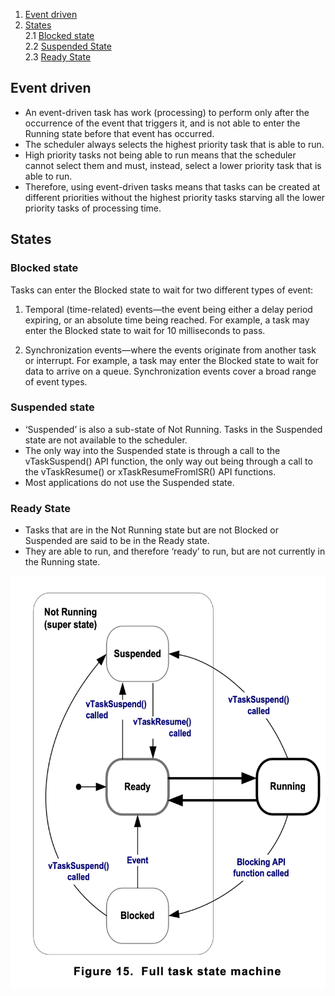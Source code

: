 1. [Event driven](#event-driven)   
2. [States](#states)   
    2.1 [Blocked state](#blocked-state)   
    2.2 [Suspended State](#suspended-state)   
    2.3 [Ready State](#ready-state)   

## Event driven 

- An event-driven task has work (processing) to perform only after the occurrence of the event that triggers it, and is not able to enter the Running state before that event has occurred.
- The scheduler always selects the highest priority task that is able to run. 
- High priority tasks not being able to run means that the scheduler cannot select them and must, instead, select a lower priority task that is able to run. 
- Therefore, using event-driven tasks means that tasks can be created at different priorities without the highest priority tasks starving all the lower priority tasks of processing time.

## States

### Blocked state

Tasks can enter the Blocked state to wait for two different types of event:

1. Temporal (time-related) events—the event being either a delay period expiring, or an absolute time being reached. For example, a task may enter the Blocked state to wait for 10 milliseconds to pass.

2. Synchronization events—where the events originate from another task or interrupt. For example, a task may enter the Blocked state to wait for data to arrive on a queue. Synchronization events cover a broad range of event types.

### Suspended state

- ‘Suspended’ is also a sub-state of Not Running. Tasks in the Suspended state are not available to the scheduler. 
- The only way into the Suspended state is through a call to the vTaskSuspend() API function, the only way out being through a call to the vTaskResume() or xTaskResumeFromISR() API functions. 
- Most applications do not use the Suspended state.

### Ready State

- Tasks that are in the Not Running state but are not Blocked or Suspended are said to be in the Ready state. 
- They are able to run, and therefore ‘ready’ to run, but are not currently in the Running state.

![State Machine](state_machine.png)



